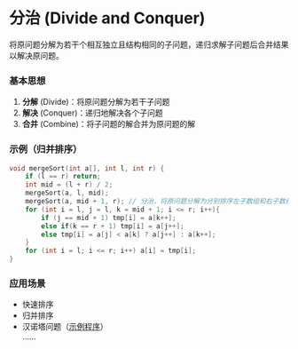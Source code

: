 # 分治 (Divide and Conquer)

将原问题分解为若干个相互独立且结构相同的子问题，递归求解子问题后合并结果以解决原问题。

### 基本思想

1. **分解** (Divide)：将原问题分解为若干子问题
2. **解决** (Conquer)：递归地解决各个子问题
3. **合并** (Combine)：将子问题的解合并为原问题的解

### 示例（归并排序）

```cpp
void mergeSort(int a[], int l, int r) {
    if (l == r) return;
    int mid = (l + r) / 2;
    mergeSort(a, l, mid);
    mergeSort(a, mid + 1, r); // 分治，将原问题分解为分别排序左子数组和右子数组
    for (int i = l, j = l, k = mid + 1; i <= r; i++){
        if (j == mid + 1) tmp[i] = a[k++];
        else if(k == r + 1) tmp[i] = a[j++];
        else tmp[i] = a[j] < a[k] ? a[j++] : a[k++];
    }
    for (int i = l; i <= r; i++) a[i] = tmp[i];
}
```

### 应用场景

- 快速排序
- 归并排序
- 汉诺塔问题（[示例程序](Hanoi.cpp)）\
  ……